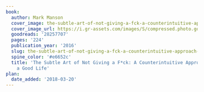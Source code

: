 ```yaml
---
book:
  author: Mark Manson
  cover_image: the-subtle-art-of-not-giving-a-fck-a-counterintuitive-approach-to-living-a-good-life.jpg
  cover_image_url: https://i.gr-assets.com/images/S/compressed.photo.goodreads.com/books/1465761302l/28257707._SX98_.jpg
  goodreads: '28257707'
  pages: '224'
  publication_year: '2016'
  slug: the-subtle-art-of-not-giving-a-fck-a-counterintuitive-approach-to-living-a-good-life
  spine_color: '#e6652c'
  title: 'The Subtle Art of Not Giving a F*ck: A Counterintuitive Approach to Living
    a Good Life'
plan:
  date_added: '2018-03-20'
---
```

